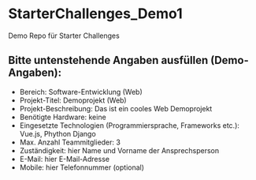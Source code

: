 # StarterChallenges_Demo1
Demo Repo für Starter Challenges
## Bitte untenstehende Angaben ausfüllen (Demo-Angaben):
- Bereich: Software-Entwicklung (Web)
- Projekt-Titel: Demoprojekt (Web)
- Projekt-Beschreibung: Das ist ein cooles Web Demoprojekt
- Benötigte Hardware: keine
- Eingesetzte Technologien (Programmiersprache, Frameworks etc.): Vue.js, Phython Django
- Max. Anzahl Teammitglieder: 3
- Zuständigkeit: hier Name und Vorname der Ansprechsperson
- E-Mail: hier E-Mail-Adresse
- Mobile: hier Telefonnummer (optional)
